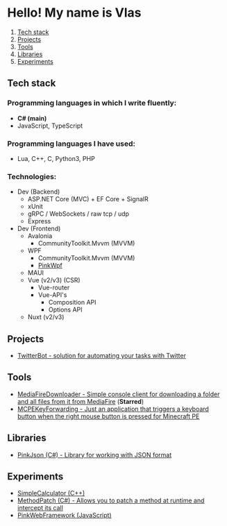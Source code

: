 # Hello! My name is Vlas

1. [Tech stack](#stack)
2. [Projects](#projects)
3. [Tools](#tools)
4. [Libraries](#libraries)
5. [Experiments](#experiments)

## Tech stack <span id="stack"></span>

### Programming languages in which I write fluently:
- **C# (main)**
- JavaScript, TypeScript

### Programming languages I have used:
- Lua, C++, C, Python3, PHP

### Technologies:
- Dev (Backend)
  - ASP.NET Core (MVC) + EF Core + SignalR
  - xUnit
  - gRPC / WebSockets / raw tcp / udp
  - Express
- Dev (Frontend)
  - Avalonia
    - CommunityToolkit.Mvvm (MVVM)
  - WPF
    - CommunityToolkit.Mvvm (MVVM)
    - [PinkWpf](https://github.com/Vlas-Omsk/PinkWpf)
  - MAUI
  - Vue (v2/v3) (CSR)
    - Vue-router
    - Vue-API's
      - Composition API
      - Options API
  - Nuxt (v2/v3)

## Projects <span id="projects"></span>

- [TwitterBot - solution for automating your tasks with Twitter](https://t.me/twitter0bot)

## Tools <span id="tools"></span>

- [MediaFireDownloader - Simple console client for downloading a folder and all files from it from MediaFire](https://github.com/Vlas-Omsk/MediaFireDownloader) (**Starred**)
- [MCPEKeyForwarding - Just an application that triggers a keyboard button when the right mouse button is pressed for Minecraft PE](https://github.com/Vlas-Omsk/MCPEKeyForwarding)

## Libraries <span id="libraries"></span>

- [PinkJson (C#) - Library for working with JSON format](https://github.com/Vlas-Omsk/PinkJson)

## Experiments <span id="experiments"></span>

- [SimpleCalculator (C++)](https://github.com/Vlas-Omsk/SimpleCalculator)
- [MethodPatch (C#) - Allows you to patch a method at runtime and intercept its call ](https://github.com/Vlas-Omsk/MethodPatch)
- [PinkWebFramework (JavaScript)](https://github.com/Vlas-Omsk/PinkWebFramework)

